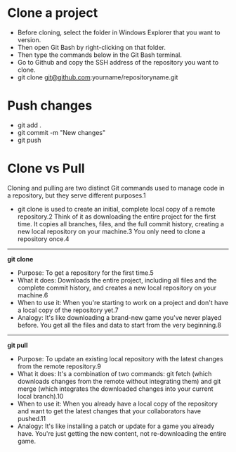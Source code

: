 # Clone a project
- Before cloning, select the folder in Windows Explorer that you want to version.
- Then open Git Bash by right-clicking on that folder.
- Then type the commands below in the Git Bash terminal.
- Go to Github and copy the SSH address of the repository you want to clone.
- git clone git@github.com:yourname/repositoryname.git
  
# Push changes
- git add .
- git commit -m "New changes"
- git push

# Clone vs Pull

Cloning and pulling are two distinct Git commands used to manage code in a repository, but they serve different purposes.1
- git clone is used to create an initial, complete local copy of a remote repository.2 Think of it as downloading the entire project for the first time. It copies all branches, files, and the full commit history, creating a new local repository on your machine.3 You only need to clone a repository once.4
---

**git clone**

- Purpose: To get a repository for the first time.5
- What it does: Downloads the entire project, including all files and the complete commit history, and creates a new local repository on your machine.6
- When to use it: When you're starting to work on a project and don't have a local copy of the repository yet.7
- Analogy: It's like downloading a brand-new game you've never played before. You get all the files and data to start from the very beginning.8
---

**git pull**

- Purpose: To update an existing local repository with the latest changes from the remote repository.9
- What it does: It's a combination of two commands: git fetch (which downloads changes from the remote without integrating them) and git merge (which integrates the downloaded changes into your current local branch).10
- When to use it: When you already have a local copy of the repository and want to get the latest changes that your collaborators have pushed.11
- Analogy: It's like installing a patch or update for a game you already have. You're just getting the new content, not re-downloading the entire game.